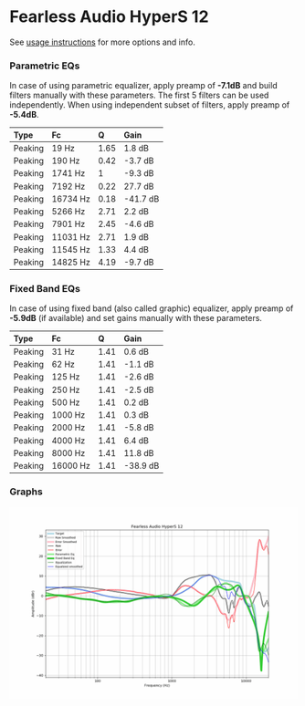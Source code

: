 # Fearless Audio HyperS 12
See [usage instructions](https://github.com/jaakkopasanen/AutoEq#usage) for more options and info.

### Parametric EQs
In case of using parametric equalizer, apply preamp of **-7.1dB** and build filters manually
with these parameters. The first 5 filters can be used independently.
When using independent subset of filters, apply preamp of **-5.4dB**.

| Type    | Fc       |    Q | Gain     |
|:--------|:---------|:-----|:---------|
| Peaking | 19 Hz    | 1.65 | 1.8 dB   |
| Peaking | 190 Hz   | 0.42 | -3.7 dB  |
| Peaking | 1741 Hz  | 1    | -9.3 dB  |
| Peaking | 7192 Hz  | 0.22 | 27.7 dB  |
| Peaking | 16734 Hz | 0.18 | -41.7 dB |
| Peaking | 5266 Hz  | 2.71 | 2.2 dB   |
| Peaking | 7901 Hz  | 2.45 | -4.6 dB  |
| Peaking | 11031 Hz | 2.71 | 1.9 dB   |
| Peaking | 11545 Hz | 1.33 | 4.4 dB   |
| Peaking | 14825 Hz | 4.19 | -9.7 dB  |

### Fixed Band EQs
In case of using fixed band (also called graphic) equalizer, apply preamp of **-5.9dB**
(if available) and set gains manually with these parameters.

| Type    | Fc       |    Q | Gain     |
|:--------|:---------|:-----|:---------|
| Peaking | 31 Hz    | 1.41 | 0.6 dB   |
| Peaking | 62 Hz    | 1.41 | -1.1 dB  |
| Peaking | 125 Hz   | 1.41 | -2.6 dB  |
| Peaking | 250 Hz   | 1.41 | -2.5 dB  |
| Peaking | 500 Hz   | 1.41 | 0.2 dB   |
| Peaking | 1000 Hz  | 1.41 | 0.3 dB   |
| Peaking | 2000 Hz  | 1.41 | -5.8 dB  |
| Peaking | 4000 Hz  | 1.41 | 6.4 dB   |
| Peaking | 8000 Hz  | 1.41 | 11.8 dB  |
| Peaking | 16000 Hz | 1.41 | -38.9 dB |

### Graphs
![](./Fearless%20Audio%20HyperS%2012.png)